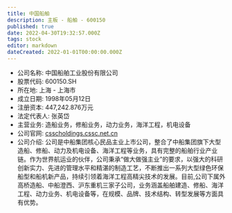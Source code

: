 ```yaml
---
title: 中国船舶
description: 主板 - 船舶 - 600150
published: true
date: 2022-04-30T19:32:57.000Z
tags: stock
editor: markdown
dateCreated: 2022-01-01T00:00:00.000Z
---
```


- 公司名称: 中国船舶工业股份有限公司
- 股票代码: 600150.SH
- 所在地: 上海 - 上海市
- 成立日期: 1998年05月12日
- 注册资本: 447,242.876万元
- 法定代表人: 张英岱
- 主营业务: 造船业务，修船业务，动力业务，海洋工程，机电设备
- 公司官网: [csscholdings.cssc.net.cn](csscholdings.cssc.net.cn)
- 公司介绍: 公司是中船集团核心民品主业上市公司，整合了中船集团旗下大型造船、修船、动力及机电设备、海洋工程等业务，具有完整的船舶行业产业链。作为世界航运业的伙伴，公司秉承“做大做强主业”的要求，以强大的科研创新实力、先进的管理水平和精湛的制造工艺，不断推出一系列大型绿色环保船型和船机新产品，持续引领着海洋工程高精尖技术的发展。目前,公司下属外高桥造船、中船澄西、沪东重机三家子公司，业务涵盖船舶建造、修船、海洋工程、动力业务、机电设备等，在规模、品牌、技术结构、转型发展等方面具有优势。


